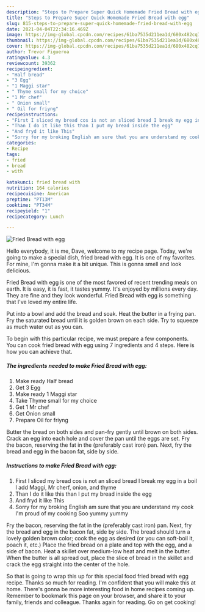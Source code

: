 ```yaml
---
description: "Steps to Prepare Super Quick Homemade Fried Bread with egg"
title: "Steps to Prepare Super Quick Homemade Fried Bread with egg"
slug: 815-steps-to-prepare-super-quick-homemade-fried-bread-with-egg
date: 2021-04-04T22:34:16.469Z
image: https://img-global.cpcdn.com/recipes/61ba7535d211ea1d/680x482cq70/fried-bread-with-egg-recipe-main-photo.jpg
thumbnail: https://img-global.cpcdn.com/recipes/61ba7535d211ea1d/680x482cq70/fried-bread-with-egg-recipe-main-photo.jpg
cover: https://img-global.cpcdn.com/recipes/61ba7535d211ea1d/680x482cq70/fried-bread-with-egg-recipe-main-photo.jpg
author: Trevor Figueroa
ratingvalue: 4.3
reviewcount: 39362
recipeingredient:
- "Half bread"
- "3 Egg"
- "1 Maggi star"
- " Thyme small for my choice"
- "1 Mr chef"
- " Onion small"
- " Oil for friyng"
recipeinstructions:
- "First I sliced my bread cos is not an sliced bread I break my egg in a boil I add Maggi, Mr cherf, onion, and thyme"
- "Than I do it like this than I put my bread inside the egg"
- "And fryd it like This"
- "Sorry for my broking English am sure that you are understand my cook I&#39;m proud of my cooking Soo yummy yummy"
categories:
- Recipe
tags:
- fried
- bread
- with

katakunci: fried bread with 
nutrition: 164 calories
recipecuisine: American
preptime: "PT13M"
cooktime: "PT34M"
recipeyield: "1"
recipecategory: Lunch

---
```



![Fried Bread with egg](https://img-global.cpcdn.com/recipes/61ba7535d211ea1d/680x482cq70/fried-bread-with-egg-recipe-main-photo.jpg)

Hello everybody, it is me, Dave, welcome to my recipe page. Today, we're going to make a special dish, fried bread with egg. It is one of my favorites. For mine, I'm gonna make it a bit unique. This is gonna smell and look delicious.

Fried Bread with egg is one of the most favored of recent trending meals on earth. It is easy, it is fast, it tastes yummy. It's enjoyed by millions every day. They are fine and they look wonderful. Fried Bread with egg is something that I've loved my entire life.

Put into a bowl and add the bread and soak. Heat the butter in a frying pan. Fry the saturated bread until it is golden brown on each side. Try to squeeze as much water out as you can.


To begin with this particular recipe, we must prepare a few components. You can cook fried bread with egg using 7 ingredients and 4 steps. Here is how you can achieve that.

<!--inarticleads1-->

##### The ingredients needed to make Fried Bread with egg:

1. Make ready Half bread
1. Get 3 Egg
1. Make ready 1 Maggi star
1. Take  Thyme small for my choice
1. Get 1 Mr chef
1. Get  Onion small
1. Prepare  Oil for friyng


Butter the bread on both sides and pan-fry gently until brown on both sides. Crack an egg into each hole and cover the pan until the eggs are set. Fry the bacon, reserving the fat in the (preferably cast iron) pan. Next, fry the bread and egg in the bacon fat, side by side. 

<!--inarticleads2-->

##### Instructions to make Fried Bread with egg:

1. First I sliced my bread cos is not an sliced bread I break my egg in a boil I add Maggi, Mr cherf, onion, and thyme
1. Than I do it like this than I put my bread inside the egg
1. And fryd it like This
1. Sorry for my broking English am sure that you are understand my cook I&#39;m proud of my cooking Soo yummy yummy


Fry the bacon, reserving the fat in the (preferably cast iron) pan. Next, fry the bread and egg in the bacon fat, side by side. The bread should turn a lovely golden brown color; cook the egg as desired (or you can soft-boil it, poach it, etc.) Place the fried bread on a plate and top with the egg, and a side of bacon. Heat a skillet over medium-low heat and melt in the butter. When the butter is all spread out, place the slice of bread in the skillet and crack the egg straight into the center of the hole. 

So that is going to wrap this up for this special food fried bread with egg recipe. Thanks so much for reading. I'm confident that you will make this at home. There's gonna be more interesting food in home recipes coming up. Remember to bookmark this page on your browser, and share it to your family, friends and colleague. Thanks again for reading. Go on get cooking!
